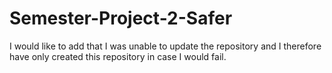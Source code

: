 # Semester-Project-2-Safer
I would like to add that I was unable to update the repository and I therefore have only created this repository in case I would fail.
